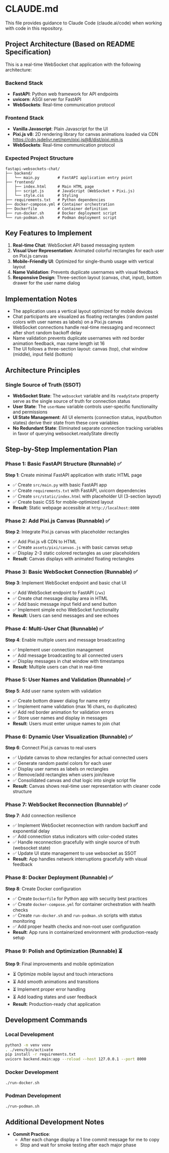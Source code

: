 # CLAUDE.md

This file provides guidance to Claude Code (claude.ai/code) when working with code in this repository.

## Project Architecture (Based on README Specification)

This is a real-time WebSocket chat application with the following architecture:

### Backend Stack

- **FastAPI**: Python web framework for API endpoints
- **uvicorn**: ASGI server for FastAPI
- **WebSockets**: Real-time communication protocol

### Frontend Stack

- **Vanilla Javascript**: Plain Javascript for the UI
- **Pixi.js v8**: 2D rendering library for canvas animations loaded via CDN https://cdn.jsdelivr.net/npm/pixi.js@8/dist/pixi.min.js
- **WebSockets**: Real-time communication protocol

### Expected Project Structure

```
fastapi-websockets-chat/
├── backend/
│   └── main.py        # FastAPI application entry point
├── frontend/
│   ├── index.html     # Main HTML page
│   ├── script.js      # JavaScript (WebSocket + Pixi.js)
│   └── style.css      # Styling
├── requirements.txt   # Python dependencies
├── docker-compose.yml # Container orchestration
├── Dockerfile         # Container definition
├── run-docker.sh      # Docker deployment script
└── run-podman.sh      # Podman deployment script
```

## Key Features to Implement

1. **Real-time Chat**: WebSocket API based messaging system
2. **Visual User Representation**: Animated colorful rectangles for each user on Pixi.js canvas
3. **Mobile-Friendly UI**: Optimized for single-thumb usage with vertical layout
4. **Name Validation**: Prevents duplicate usernames with visual feedback
5. **Responsive Design**: Three-section layout (canvas, chat, input), bottom drawer for the user name dialog

## Implementation Notes

- The application uses a vertical layout optimized for mobile devices
- Chat participants are visualized as floating rectangles (random pastel colors with user names as labels) on a Pixi.js canvas
- WebSocket connections handle real-time messaging and reconnect after short random backoff delay
- Name validation prevents duplicate usernames with red border animation feedback, max name length ist 16
- The UI follows a three-section layout: canvas (top), chat window (middle), input field (bottom)

## Architecture Principles

### Single Source of Truth (SSOT)

- **WebSocket State**: The `websocket` variable and its `readyState` property serve as the single source of truth for connection status
- **User State**: The `userName` variable controls user-specific functionality and permissions
- **UI State Management**: All UI elements (connection status, input/button states) derive their state from these core variables
- **No Redundant State**: Eliminated separate connection tracking variables in favor of querying websocket.readyState directly

## Step-by-Step Implementation Plan

### Phase 1: Basic FastAPI Structure (Runnable) ✅

**Step 1**: Create minimal FastAPI application with static HTML page

- ✅ Create `src/main.py` with basic FastAPI app
- ✅ Create `requirements.txt` with FastAPI, uvicorn dependencies
- ✅ Create `src/static/index.html` with placeholder UI (3-section layout)
- ✅ Create basic CSS for mobile-optimized layout
- **Result**: Static webpage accessible at `http://localhost:8000`

### Phase 2: Add Pixi.js Canvas (Runnable) ✅

**Step 2**: Integrate Pixi.js canvas with placeholder rectangles

- ✅ Add Pixi.js v8 CDN to HTML
- ✅ Create `assets/pixi/canvas.js` with basic canvas setup
- ✅ Display 2-3 static colored rectangles as user placeholders
- **Result**: Canvas displays with animated floating rectangles

### Phase 3: Basic WebSocket Connection (Runnable) ✅

**Step 3**: Implement WebSocket endpoint and basic chat UI

- ✅ Add WebSocket endpoint to FastAPI (`/ws`)
- ✅ Create chat message display area in HTML
- ✅ Add basic message input field and send button
- ✅ Implement simple echo WebSocket functionality
- **Result**: Users can send messages and see echoes

### Phase 4: Multi-User Chat (Runnable) ✅

**Step 4**: Enable multiple users and message broadcasting

- ✅ Implement user connection management
- ✅ Add message broadcasting to all connected users
- ✅ Display messages in chat window with timestamps
- **Result**: Multiple users can chat in real-time

### Phase 5: User Names and Validation (Runnable) ✅

**Step 5**: Add user name system with validation

- ✅ Create bottom drawer dialog for name entry
- ✅ Implement name validation (max 16 chars, no duplicates)
- ✅ Add red border animation for validation errors
- ✅ Store user names and display in messages
- **Result**: Users must enter unique names to join chat

### Phase 6: Dynamic User Visualization (Runnable) ✅

**Step 6**: Connect Pixi.js canvas to real users

- ✅ Update canvas to show rectangles for actual connected users
- ✅ Generate random pastel colors for each user
- ✅ Display user names as labels on rectangles
- ✅ Remove/add rectangles when users join/leave
- ✅ Consolidated canvas and chat logic into single script file
- **Result**: Canvas shows real-time user representation with cleaner code structure

### Phase 7: WebSocket Reconnection (Runnable) ✅

**Step 7**: Add connection resilience

- ✅ Implement WebSocket reconnection with random backoff and exponential delay
- ✅ Add connection status indicators with color-coded states
- ✅ Handle reconnection gracefully with single source of truth (websocket state)
- ✅ Update UI state management to use websocket as SSOT
- **Result**: App handles network interruptions gracefully with visual feedback

### Phase 8: Docker Deployment (Runnable) ✅

**Step 8**: Create Docker configuration

- ✅ Create `Dockerfile` for Python app with security best practices
- ✅ Create `docker-compose.yml` for container orchestration with health checks
- ✅ Create `run-docker.sh` and `run-podman.sh` scripts with status monitoring
- ✅ Add proper health checks and non-root user configuration
- **Result**: App runs in containerized environment with production-ready setup

### Phase 9: Polish and Optimization (Runnable) ⏳

**Step 9**: Final improvements and mobile optimization

- ⏳ Optimize mobile layout and touch interactions
- ⏳ Add smooth animations and transitions
- ⏳ Implement proper error handling
- ⏳ Add loading states and user feedback
- **Result**: Production-ready chat application

## Development Commands

### Local Development

```bash
python3 -m venv venv
. ./venv/bin/activate
pip install -r requirements.txt
uvicorn backend.main:app --reload --host 127.0.0.1 --port 8000
```

### Docker Development

```bash
./run-docker.sh
```

### Podman Development

```bash
./run-podman.sh
```

## Additional Development Notes

- **Commit Practice**:
  - After each change display a 1 line commit message for me to copy
  - Stop and wait for smoke testing after each major phase
